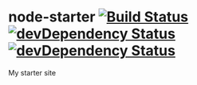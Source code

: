 # node-starter [![Build Status](https://travis-ci.org/developerdizzle//node-starter.svg?branch=master)](https://travis-ci.org/developerdizzle/valerie) [![devDependency Status](https://david-dm.org/developerdizzle//node-starter.svg)](https://david-dm.org/developerdizzle//node-starter) [![devDependency Status](https://david-dm.org/developerdizzle/node-starter/dev-status.svg)](https://david-dm.org/developerdizzle//node-starter#info=devDependencies)

My starter site
